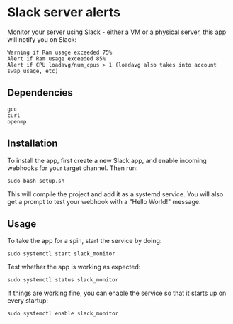 # Slack server alerts
Monitor your server using Slack - either a VM or a physical server, this app will notify you on Slack:

```
Warning if Ram usage exceeded 75%
Alert if Ram usage exceeded 85%
Alert if CPU loadavg/num_cpus > 1 (loadavg also takes into account swap usage, etc)
```

## Dependencies
```
gcc
curl
openmp
```

## Installation
To install the app, first create a new Slack app, and enable incoming webhooks for your target channel.
Then run:
```
sudo bash setup.sh
```

This will compile the project and add it as a systemd service. You will also get a prompt to test
your webhook with a "Hello World!" message.

## Usage
To take the app for a spin, start the service by doing:
```
sudo systemctl start slack_monitor
```

Test whether the app is working as expected:
```
sudo systemctl status slack_monitor
```

If things are working fine, you can enable the service so that it starts up on every startup:
```
sudo systemctl enable slack_monitor
```
